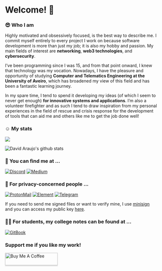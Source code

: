 # Welcome! :wave:

### :sunglasses: Who I am
Highly motivated and obsessively focused, is the best way to describe me. I commit myself entirely to every project I work on because software development is more than just my job; it is also my hobby and passion. My main fields of interest are **networking**, **web3 technologies**, and **cybersecurity**.

I’ve been programming since I was 15, and from that point onward, I knew that technology was my vocation. Nowadays, I have the pleasure and opportunity of studying **Computer and Telematics Engineering at the University of Aveiro**, which has broadened my view of this field and has been a fantastic learning journey.

In my spare time, I tend to spend it developing my ideas (of which I seem to never get enough) **for innovative systems and applications**. I’m also a volunteer firefighter and as such I tend to draw inspiration from my personal experiences in the field of rescue and crisis response for the development of tools that can aid me and others like me to get the job done well!

### :relaxed: My stats
![](https://komarev.com/ghpvc/?username=DavidAraujo98)

![David Araujo's github stats](https://github-readme-stats.vercel.app/api?username=davidjosearaujo&count_private=true&show_icons=true&theme=graywhite)

### 📍 You can find me at  ...
[![Discord](https://img.shields.io/badge/Discord-5865F2?style=for-the-badge&logo=discord&logoColor=white)](https://discordapp.com/users/David_Ara_jo#5133)
[![Medium](https://img.shields.io/badge/Medium-12100E?style=for-the-badge&logo=medium&logoColor=white)](https://david2araujo5.medium.com/)

### 🔐 For privacy-concerned people ...
[![ProtonMail](https://img.shields.io/badge/ProtonMail-8B89CC?style=for-the-badge&logo=protonmail&logoColor=white)](mailto:david2araujo5@proton.me)
[![Element](https://img.shields.io/badge/Element-0DBD8B?style=for-the-badge&logo=element&logoColor=white)](https://matrix.to/#/@davidjoaraujo:matrix.org)
[![Telegram](https://img.shields.io/badge/Telegram-2CA5E0?style=for-the-badge&logo=telegram&logoColor=white)](https://t.me/DavidJoAra)

If you need to send me signed files or want to verify mine, I use [minisign](https://jedisct1.github.io/minisign/) and you can access my public key [here](minisign.pub).

### :student: For students, my college notes can be found at ...
[![GitBook](https://a11ybadges.com/badge?logo=gitbook)](https://davidjosearaujo.gitbook.io/apontamentos-miect/)

### Support me if you like my work!
<a href="https://www.buymeacoffee.com/davidjosearaujo" target="_blank"><img src="https://www.buymeacoffee.com/assets/img/custom_images/orange_img.png" alt="Buy Me A Coffee" style="height: 41px !important;width: 174px !important;box-shadow: 0px 3px 2px 0px rgba(190, 190, 190, 0.5) !important;-webkit-box-shadow: 0px 3px 2px 0px rgba(190, 190, 190, 0.5) !important;" ></a>
